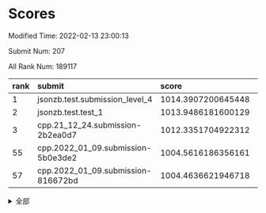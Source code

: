 # Scores

Modified Time: 2022-02-13 23:00:13

Submit Num: 207

All Rank Num: 189117

| rank |               submit               |       score        |       sigma        | pk_num |
| :--- | :--------------------------------- | :----------------- | :----------------- | :----- |
| 1    | jsonzb.test.submission_level_4     | 1014.3907200645448 | 0.8301162193119481 | 3654   |
| 2    | jsonzb.test.test_1                 | 1013.9486181600129 | 0.8405935217090986 | 3654   |
| 3    | cpp.21_12_24.submission-2b2ea0d7   | 1012.3351704922312 | 0.7964718389467966 | 3651   |
| 55   | cpp.2022_01_09.submission-5b0e3de2 | 1004.5616186356161 | 0.7168273430565383 | 3655   |
| 57   | cpp.2022_01_09.submission-816672bd | 1004.4636621946718 | 0.7142310659763479 | 3655   |


<details>
<summary>全部</summary>

| rank |                 submit                 |       score        |       sigma        | pk_num |
| :--- | :------------------------------------- | :----------------- | :----------------- | :----- |
| 1    | jsonzb.test.submission_level_4         | 1014.3907200645448 | 0.8301162193119481 | 3654   |
| 2    | jsonzb.test.test_1                     | 1013.9486181600129 | 0.8405935217090986 | 3654   |
| 3    | cpp.21_12_24.submission-2b2ea0d7       | 1012.3351704922312 | 0.7964718389467966 | 3651   |
| 4    | gobigger.level_3.submission_level_3_12 | 1011.7760729005427 | 0.7743864661647504 | 3658   |
| 5    | gobigger.level_3.submission_level_3_38 | 1011.2935875304161 | 0.7795736914906104 | 3652   |
| 6    | gobigger.level_3.submission_level_3_7  | 1011.1685689033561 | 0.7439373828076781 | 3654   |
| 7    | gobigger.level_3.submission_level_3_16 | 1010.9899818254763 | 0.7695324865353736 | 3656   |
| 8    | gobigger.level_3.submission_level_3_31 | 1010.9327820050626 | 0.7761956374589055 | 3653   |
| 9    | gobigger.level_3.submission_level_3_39 | 1010.924305963619  | 0.7699202522290507 | 3652   |
| 10   | gobigger.level_3.submission_level_3_9  | 1010.8812450217413 | 0.7617097432826544 | 3654   |
| 11   | gobigger.level_3.submission_level_3_15 | 1010.8363209328621 | 0.8209354569686486 | 3655   |
| 12   | gobigger.level_3.submission_level_3_4  | 1010.7952155256106 | 0.7410857685398144 | 3661   |
| 13   | gobigger.level_3.submission_level_3_43 | 1010.7458094459652 | 0.7631910680825165 | 3655   |
| 14   | gobigger.level_3.submission_level_3_3  | 1010.7352243454912 | 0.7489680947801663 | 3654   |
| 15   | gobigger.level_3.submission_level_3_40 | 1010.6553810538568 | 0.7650216734768754 | 3649   |
| 16   | gobigger.level_3.submission_level_3_5  | 1010.5556861830355 | 0.7811148568832189 | 3653   |
| 17   | gobigger.level_3.submission_level_3_13 | 1010.5504674232116 | 0.77994792867803   | 3657   |
| 18   | gobigger.level_3.submission_level_3_2  | 1010.4266739918088 | 0.7867353939526641 | 3648   |
| 19   | gobigger.level_3.submission_level_3_20 | 1010.3693240629789 | 0.7497010217377115 | 3655   |
| 20   | gobigger.level_3.submission_level_3_35 | 1010.3185717849177 | 0.7600134130652664 | 3659   |
| 21   | gobigger.level_3.submission_level_3_49 | 1010.2315226106608 | 0.7668162122966231 | 3653   |
| 22   | gobigger.level_3.submission_level_3_41 | 1010.1822261702438 | 0.7535357104168934 | 3654   |
| 23   | gobigger.level_3.submission_level_3_42 | 1010.1608272878719 | 0.7683722425620031 | 3653   |
| 24   | gobigger.level_3.submission_level_3_47 | 1010.0391587777449 | 0.7614950253960441 | 3653   |
| 25   | gobigger.level_3.submission_level_3_19 | 1010.0220422796257 | 0.7675572167532373 | 3656   |
| 26   | gobigger.level_3.submission_level_3_11 | 1009.9517854101678 | 0.791029656358875  | 3657   |
| 27   | gobigger.level_3.submission_level_3_23 | 1009.9276783480051 | 0.7929128879776479 | 3654   |
| 28   | gobigger.level_3.submission_level_3_29 | 1009.9241836879276 | 0.7612655946845488 | 3651   |
| 29   | gobigger.level_3.submission_level_3_30 | 1009.9241093220899 | 0.7538294647411067 | 3652   |
| 30   | gobigger.level_3.submission_level_3_6  | 1009.9019824656693 | 0.7425033026120753 | 3653   |
| 31   | gobigger.level_3.submission_level_3_10 | 1009.8985408539595 | 0.775284919896323  | 3658   |
| 32   | gobigger.level_3.submission_level_3_24 | 1009.8649652916515 | 0.7504721455337643 | 3655   |
| 33   | gobigger.level_3.submission_level_3_26 | 1009.8506275456172 | 0.779833801040176  | 3660   |
| 34   | gobigger.level_3.submission_level_3_8  | 1009.7074035799534 | 0.7549804957326423 | 3655   |
| 35   | gobigger.level_3.submission_level_3_14 | 1009.6578753479212 | 0.7529835748675485 | 3655   |
| 36   | gobigger.level_3.submission_level_3_1  | 1009.6515087538394 | 0.7540905311469374 | 3659   |
| 37   | gobigger.level_3.submission_level_3_28 | 1009.6181408948836 | 0.7513489510814407 | 3656   |
| 38   | gobigger.level_3.submission_level_3_45 | 1009.6008891829479 | 0.7694004442353077 | 3655   |
| 39   | gobigger.level_3.submission_level_3_34 | 1009.4794100480896 | 0.7570452075376756 | 3653   |
| 40   | gobigger.level_3.submission_level_3_36 | 1009.4219358409947 | 0.7537069635966012 | 3660   |
| 41   | gobigger.level_3.submission_level_3_44 | 1009.3584108472859 | 0.7479432566648249 | 3658   |
| 42   | gobigger.level_3.submission_level_3_27 | 1009.3578330523114 | 0.7686062655669563 | 3657   |
| 43   | gobigger.level_3.submission_level_3_33 | 1009.1523019619726 | 0.7421155719735693 | 3652   |
| 44   | gobigger.level_3.submission_level_3_37 | 1009.0604597511042 | 0.7511922550833517 | 3656   |
| 45   | gobigger.level_3.submission_level_3_0  | 1009.048729874436  | 0.7552205175087129 | 3650   |
| 46   | gobigger.level_3.submission_level_3_48 | 1008.891191258942  | 0.7663876015496955 | 3651   |
| 47   | gobigger.level_3.submission_level_3_25 | 1008.8717474456014 | 0.7418179309584687 | 3654   |
| 48   | gobigger.level_3.submission_level_3_46 | 1008.8428963983156 | 0.7568038294274106 | 3656   |
| 49   | gobigger.level_3.submission_level_3_17 | 1008.7424804251627 | 0.7344210031792234 | 3653   |
| 50   | gobigger.level_3.submission_level_3_18 | 1008.7352999823964 | 0.731536773954126  | 3658   |
| 51   | gobigger.level_3.submission_level_3_32 | 1008.5358284395099 | 0.7481521993035409 | 3656   |
| 52   | gobigger.level_3.submission_level_3_21 | 1008.4283836309565 | 0.7498880440018407 | 3657   |
| 53   | gobigger.level_3.submission_level_3_22 | 1008.0303961345929 | 0.723615593685025  | 3654   |
| 54   | gobigger.level_1.submission_level_1_16 | 1004.7793583624753 | 0.7148164004650805 | 3657   |
| 55   | cpp.2022_01_09.submission-5b0e3de2     | 1004.5616186356161 | 0.7168273430565383 | 3655   |
| 56   | gobigger.level_1.submission_level_1_37 | 1004.4660238227817 | 0.7227882662208304 | 3652   |
| 57   | cpp.2022_01_09.submission-816672bd     | 1004.4636621946718 | 0.7142310659763479 | 3655   |
| 58   | gobigger.level_1.submission_level_1_33 | 1004.148124720486  | 0.7256263459038405 | 3654   |
| 59   | gobigger.level_1.submission_level_1_27 | 1004.1441728961588 | 0.7203536599809492 | 3655   |
| 60   | gobigger.level_1.submission_level_1_39 | 1004.1334649986172 | 0.7183916250754899 | 3657   |
| 61   | gobigger.level_1.submission_level_1_35 | 1004.1265609520102 | 0.7059829059714706 | 3652   |
| 62   | gobigger.level_1.submission_level_1_6  | 1004.0890601644825 | 0.7226853692187813 | 3652   |
| 63   | gobigger.level_1.submission_level_1_24 | 1004.0740662148228 | 0.7092039166238228 | 3660   |
| 64   | gobigger.level_1.submission_level_1_11 | 1004.057523454403  | 0.7138996590809773 | 3653   |
| 65   | gobigger.level_1.submission_level_1_15 | 1004.0331569292774 | 0.7158170070099279 | 3651   |
| 66   | gobigger.level_1.submission_level_1_22 | 1003.9299476183469 | 0.7167772390152596 | 3655   |
| 67   | gobigger.level_1.submission_level_1_18 | 1003.9160718739765 | 0.7252483401402466 | 3654   |
| 68   | gobigger.level_1.submission_level_1_47 | 1003.8781086907132 | 0.7308606319543011 | 3651   |
| 69   | gobigger.level_1.submission_level_1_20 | 1003.8778719920041 | 0.7055363245068873 | 3657   |
| 70   | gobigger.level_1.submission_level_1_29 | 1003.8210993656572 | 0.7090513571378165 | 3660   |
| 71   | gobigger.level_1.submission_level_1_41 | 1003.8186887988057 | 0.7241891194548725 | 3658   |
| 72   | gobigger.level_1.submission_level_1_13 | 1003.8145168639772 | 0.7229579296856501 | 3661   |
| 73   | gobigger.level_1.submission_level_1_1  | 1003.7972756198185 | 0.7132291476182371 | 3652   |
| 74   | gobigger.level_1.submission_level_1_32 | 1003.7750788968809 | 0.718178253906059  | 3653   |
| 75   | gobigger.level_1.submission_level_1_17 | 1003.6337025268415 | 0.7170970194504936 | 3655   |
| 76   | gobigger.level_1.submission_level_1_45 | 1003.6250047086962 | 0.7163393915587062 | 3658   |
| 77   | gobigger.level_1.submission_level_1_2  | 1003.5821583043222 | 0.7114123577722543 | 3653   |
| 78   | gobigger.level_1.submission_level_1_23 | 1003.4208548360771 | 0.7097292893556322 | 3653   |
| 79   | gobigger.level_1.submission_level_1_36 | 1003.3752946566691 | 0.7119559491102796 | 3657   |
| 80   | gobigger.level_1.submission_level_1_4  | 1003.3375853030313 | 0.7183540582767965 | 3658   |
| 81   | gobigger.level_1.submission_level_1_34 | 1003.3247065341383 | 0.7125369061563076 | 3655   |
| 82   | gobigger.level_1.submission_level_1_43 | 1003.2515435752508 | 0.710144387836179  | 3654   |
| 83   | gobigger.level_1.submission_level_1_21 | 1003.2407330376924 | 0.7140502788879259 | 3647   |
| 84   | gobigger.level_1.submission_level_1_30 | 1003.1364106499647 | 0.7106144078569809 | 3649   |
| 85   | gobigger.level_1.submission_level_1_44 | 1003.044201303637  | 0.7170118449651081 | 3654   |
| 86   | gobigger.level_1.submission_level_1_7  | 1003.0387818493681 | 0.7261504550790351 | 3646   |
| 87   | gobigger.level_1.submission_level_1_9  | 1003.0290284689398 | 0.7161058534936938 | 3649   |
| 88   | gobigger.level_1.submission_level_1_0  | 1002.9690937812974 | 0.7134856397423445 | 3658   |
| 89   | gobigger.level_1.submission_level_1_48 | 1002.9674366393261 | 0.7050678907771424 | 3655   |
| 90   | gobigger.level_1.submission_level_1_49 | 1002.9491148855301 | 0.7200625969745489 | 3654   |
| 91   | gobigger.level_1.submission_level_1_3  | 1002.8539769220489 | 0.7229146414279    | 3657   |
| 92   | gobigger.level_1.submission_level_1_10 | 1002.7432857428264 | 0.7196794756717847 | 3656   |
| 93   | gobigger.level_1.submission_level_1_5  | 1002.5294724171391 | 0.7136548986814937 | 3656   |
| 94   | gobigger.level_1.submission_level_1_26 | 1002.3667108473774 | 0.7137360189233688 | 3655   |
| 95   | gobigger.level_1.submission_level_1_28 | 1002.3023075494647 | 0.7145015471919445 | 3654   |
| 96   | gobigger.level_1.submission_level_1_8  | 1002.2404663884699 | 0.7077384985063435 | 3659   |
| 97   | gobigger.level_1.submission_level_1_14 | 1002.2232984723807 | 0.7107917673713569 | 3651   |
| 98   | gobigger.level_1.submission_level_1_46 | 1002.1897987697558 | 0.7038629113376405 | 3655   |
| 99   | gobigger.level_1.submission_level_1_25 | 1002.0876104889635 | 0.7097625227744552 | 3649   |
| 100  | gobigger.level_1.submission_level_1_31 | 1002.0804852836644 | 0.7130182454467474 | 3652   |
| 101  | gobigger.level_1.submission_level_1_19 | 1002.0507587369514 | 0.7094654988159685 | 3658   |
| 102  | gobigger.level_1.submission_level_1_12 | 1002.0085563240401 | 0.7207521054235122 | 3656   |
| 103  | gobigger.level_1.submission_level_1_40 | 1001.9588213162173 | 0.7200755939043032 | 3651   |
| 104  | gobigger.level_1.submission_level_1_42 | 1001.7173674138894 | 0.7191300354863294 | 3652   |
| 105  | gobigger.level_1.submission_level_1_38 | 1001.6042943963545 | 0.7051977453882473 | 3657   |
| 106  | gobigger.random.submission_random_25   | 997.5957969473559  | 0.722173674687912  | 3653   |
| 107  | gobigger.random.submission_random_36   | 997.2558140626131  | 0.7166425061940921 | 3657   |
| 108  | gobigger.random.submission_random_39   | 997.0939800767492  | 0.7001485157761947 | 3657   |
| 109  | gobigger.random.submission_random_44   | 997.0267619309326  | 0.7138209730707277 | 3657   |
| 110  | gobigger.random.submission_random_12   | 996.8732992728713  | 0.7036480937904644 | 3658   |
| 111  | gobigger.random.submission_random_13   | 996.8445459049424  | 0.7061739188211109 | 3653   |
| 112  | gobigger.random.submission_random_38   | 996.7774913007277  | 0.7043561875875726 | 3656   |
| 113  | gobigger.random.submission_random_21   | 996.7750872890533  | 0.7061008549547119 | 3655   |
| 114  | gobigger.random.submission_random_18   | 996.4810812314179  | 0.7134717284767205 | 3654   |
| 115  | gobigger.random.submission_random_10   | 996.4785664829841  | 0.716006153848122  | 3652   |
| 116  | gobigger.random.submission_random_6    | 996.3757018252468  | 0.7140738423811782 | 3653   |
| 117  | gobigger.random.submission_random_34   | 996.3434485171335  | 0.7185414734923339 | 3659   |
| 118  | gobigger.random.submission_random_22   | 996.3343295324551  | 0.7188039575339787 | 3656   |
| 119  | gobigger.random.submission_random_26   | 996.2983749729599  | 0.7098746097468402 | 3655   |
| 120  | gobigger.random.submission_random_40   | 996.2864037944366  | 0.7136872308703133 | 3656   |
| 121  | gobigger.random.submission_random_24   | 996.2378841859064  | 0.7166007497543381 | 3653   |
| 122  | gobigger.random.submission_random_30   | 996.2175321169882  | 0.7153310407807344 | 3655   |
| 123  | gobigger.random.submission_random_15   | 996.1980756940982  | 0.7079134138849317 | 3657   |
| 124  | gobigger.random.submission_random_33   | 996.1363104685347  | 0.7018617392892874 | 3658   |
| 125  | gobigger.random.submission_random_29   | 996.0996451063054  | 0.7153295560173959 | 3656   |
| 126  | gobigger.random.submission_random_28   | 995.9847829752929  | 0.7050733236407293 | 3658   |
| 127  | gobigger.random.submission_random_4    | 995.9712707818437  | 0.7126510836264838 | 3659   |
| 128  | gobigger.random.submission_random_5    | 995.9421516371839  | 0.7313463424765929 | 3653   |
| 129  | gobigger.random.submission_random_31   | 995.8922155003178  | 0.7115473765125256 | 3656   |
| 130  | gobigger.random.submission_random_7    | 995.8729631876033  | 0.7119426532690499 | 3656   |
| 131  | gobigger.random.submission_random_45   | 995.8346286586005  | 0.7169026089619142 | 3647   |
| 132  | gobigger.random.submission_random_8    | 995.8157172142874  | 0.7084498508026914 | 3655   |
| 133  | gobigger.random.submission_random_19   | 995.7879414855288  | 0.7046950400863466 | 3648   |
| 134  | gobigger.random.submission_random_47   | 995.7778411443461  | 0.7050204664689711 | 3652   |
| 135  | gobigger.random.submission_random_41   | 995.7591777692132  | 0.7185308608856253 | 3658   |
| 136  | gobigger.random.submission_random_17   | 995.7028128488138  | 0.7209711068867615 | 3655   |
| 137  | gobigger.random.submission_random_32   | 995.6859078687163  | 0.7066436842214193 | 3653   |
| 138  | gobigger.random.submission_random_48   | 995.6671369852041  | 0.7038261968376338 | 3653   |
| 139  | gobigger.random.submission_random_1    | 995.66605003127    | 0.7293235871485171 | 3656   |
| 140  | gobigger.random.submission_random_23   | 995.6550758058231  | 0.7172529592402302 | 3652   |
| 141  | gobigger.random.submission_random_37   | 995.6441304188461  | 0.7300536664949115 | 3649   |
| 142  | gobigger.random.submission_random_0    | 995.5615095460001  | 0.7178306434758608 | 3652   |
| 143  | gobigger.random.submission_random_2    | 995.553852277783   | 0.7133464325215325 | 3651   |
| 144  | gobigger.random.submission_random_27   | 995.5375048673353  | 0.718126585545533  | 3656   |
| 145  | gobigger.random.submission_random_11   | 995.4819427699657  | 0.700597530897073  | 3656   |
| 146  | gobigger.random.submission_random_49   | 995.3803839162166  | 0.7137985011715582 | 3657   |
| 147  | gobigger.random.submission_random_20   | 995.3679975502295  | 0.7247282654184848 | 3649   |
| 148  | gobigger.random.submission_random_46   | 995.3560012738869  | 0.7083875947848547 | 3652   |
| 149  | gobigger.random.submission_random_16   | 995.1244789425217  | 0.7155624454232041 | 3651   |
| 150  | gobigger.random.submission_random_35   | 994.9834341068979  | 0.7217299993972576 | 3658   |
| 151  | gobigger.random.submission_random_42   | 994.7933544550783  | 0.7113934501040685 | 3659   |
| 152  | gobigger.random.submission_random_14   | 994.7215636636308  | 0.7036419000297017 | 3657   |
| 153  | gobigger.random.submission_random_43   | 994.6843269230451  | 0.718964969121865  | 3653   |
| 154  | gobigger.random.submission_random_3    | 994.616706779575   | 0.733840881318187  | 3652   |
| 155  | gobigger.level_2.submission_level_2_49 | 994.1103124624854  | 0.7192309388426089 | 3655   |
| 156  | gobigger.level_2.submission_level_2_8  | 993.9138403868633  | 0.7356155457149077 | 3652   |
| 157  | gobigger.level_2.submission_level_2_24 | 993.83345195734    | 0.7251630877530406 | 3653   |
| 158  | gobigger.random.submission_random_9    | 993.8258056096355  | 0.7122379446272589 | 3652   |
| 159  | gobigger.level_2.submission_level_2_9  | 993.6378591787842  | 0.7327855432335182 | 3652   |
| 160  | gobigger.level_2.submission_level_2_36 | 993.3192203437853  | 0.7465320211481741 | 3657   |
| 161  | gobigger.level_2.submission_level_2_16 | 993.0836030288785  | 0.7436670245309883 | 3652   |
| 162  | gobigger.level_2.submission_level_2_17 | 993.0770638796224  | 0.7353367235033307 | 3653   |
| 163  | gobigger.level_2.submission_level_2_4  | 993.0394608013019  | 0.7550459546394696 | 3659   |
| 164  | gobigger.level_2.submission_level_2_45 | 992.9893778580488  | 0.7415266541023813 | 3651   |
| 165  | gobigger.level_2.submission_level_2_46 | 992.8730928137769  | 0.7369688307827259 | 3655   |
| 166  | gobigger.level_2.submission_level_2_1  | 992.8392402955621  | 0.745958171745765  | 3651   |
| 167  | gobigger.level_2.submission_level_2_14 | 992.7749080342336  | 0.7440067643061025 | 3653   |
| 168  | gobigger.level_2.submission_level_2_23 | 992.7664514128929  | 0.7352358373345036 | 3654   |
| 169  | gobigger.level_2.submission_level_2_13 | 992.7427265252347  | 0.7409358974386421 | 3650   |
| 170  | gobigger.level_2.submission_level_2_15 | 992.7258885403292  | 0.7604950870896887 | 3653   |
| 171  | gobigger.level_2.submission_level_2_35 | 992.675933485229   | 0.7331887197407578 | 3653   |
| 172  | gobigger.level_2.submission_level_2_42 | 992.6294207319966  | 0.7397086245939282 | 3656   |
| 173  | gobigger.level_2.submission_level_2_38 | 992.5970198153219  | 0.7454660769637879 | 3655   |
| 174  | gobigger.level_2.submission_level_2_25 | 992.5632691143979  | 0.7441141427915766 | 3652   |
| 175  | gobigger.level_2.submission_level_2_39 | 992.4716659336262  | 0.746113140631726  | 3654   |
| 176  | gobigger.level_2.submission_level_2_40 | 992.400148797145   | 0.7358082404868151 | 3653   |
| 177  | gobigger.level_2.submission_level_2_7  | 992.3941685052382  | 0.7495869392296503 | 3659   |
| 178  | gobigger.level_2.submission_level_2_26 | 992.3757986500045  | 0.7375081702456504 | 3655   |
| 179  | gobigger.level_2.submission_level_2_10 | 992.3400542329213  | 0.7397012024822971 | 3654   |
| 180  | gobigger.level_2.submission_level_2_37 | 992.1464418566297  | 0.7433900752531098 | 3659   |
| 181  | gobigger.level_2.submission_level_2_31 | 992.12486245698    | 0.7641871778895852 | 3654   |
| 182  | gobigger.level_2.submission_level_2_5  | 992.1089939863303  | 0.76343092611478   | 3653   |
| 183  | gobigger.level_2.submission_level_2_3  | 991.9284325701159  | 0.7381899291106411 | 3653   |
| 184  | gobigger.level_2.submission_level_2_29 | 991.906240948212   | 0.7371268674227907 | 3655   |
| 185  | gobigger.level_2.submission_level_2_11 | 991.8884715552219  | 0.7689658769478831 | 3654   |
| 186  | gobigger.level_2.submission_level_2_48 | 991.8063516232497  | 0.7554398466713415 | 3654   |
| 187  | gobigger.level_2.submission_level_2_0  | 991.7847341762589  | 0.7486897841263629 | 3659   |
| 188  | gobigger.level_2.submission_level_2_12 | 991.6920060018205  | 0.752281563898403  | 3655   |
| 189  | gobigger.level_2.submission_level_2_30 | 991.638949596357   | 0.7584663783584984 | 3654   |
| 190  | gobigger.level_2.submission_level_2_22 | 991.6203782375546  | 0.7594529233866785 | 3658   |
| 191  | gobigger.level_2.submission_level_2_2  | 991.5490614307997  | 0.7465360632901448 | 3651   |
| 192  | gobigger.level_2.submission_level_2_20 | 991.5269372961486  | 0.7545074887930212 | 3662   |
| 193  | gobigger.level_2.submission_level_2_27 | 991.5215841982271  | 0.7588343639474677 | 3652   |
| 194  | gobigger.level_2.submission_level_2_28 | 991.5055899905872  | 0.7593868162613213 | 3659   |
| 195  | gobigger.level_2.submission_level_2_44 | 991.4298373281615  | 0.7348415921387166 | 3648   |
| 196  | gobigger.level_2.submission_level_2_6  | 991.4062884114865  | 0.7507372615210656 | 3652   |
| 197  | gobigger.level_2.submission_level_2_41 | 991.3397791605565  | 0.762715041354207  | 3653   |
| 198  | gobigger.level_2.submission_level_2_18 | 991.2074087987608  | 0.7493534605775092 | 3655   |
| 199  | gobigger.level_2.submission_level_2_43 | 991.0100404867277  | 0.7542857339644098 | 3652   |
| 200  | gobigger.level_2.submission_level_2_47 | 990.9946357194455  | 0.7822365497253545 | 3658   |
| 201  | gobigger.level_2.submission_level_2_19 | 990.8932867636515  | 0.7462205049383309 | 3654   |
| 202  | gobigger.level_2.submission_level_2_33 | 990.8727245033074  | 0.7591275750880334 | 3658   |
| 203  | gobigger.level_2.submission_level_2_21 | 990.8014401161383  | 0.7685385578014605 | 3650   |
| 204  | gobigger.level_2.submission_level_2_32 | 990.6521730996789  | 0.7697952135803957 | 3658   |
| 205  | gobigger.level_2.submission_level_2_34 | 990.6366244634997  | 0.745820486793978  | 3656   |
| 206  | gobigger.none.submission_none_1        | 978.4226526271365  | 1.189716550294285  | 3649   |
| 207  | gobigger.none.submission_none_0        | 975.809575134262   | 1.4914824762762355 | 3655   |

</details>